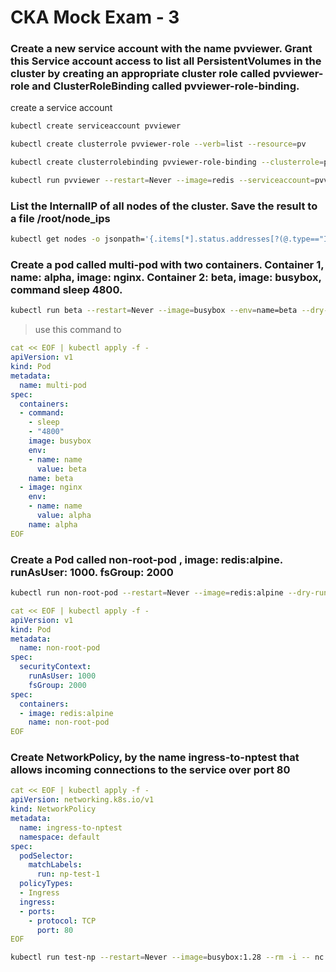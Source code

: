# CKA Mock Exam - 3

### Create a new service account with the name pvviewer. Grant this Service account access to list all PersistentVolumes in the cluster by creating an appropriate cluster role called pvviewer-role and ClusterRoleBinding called pvviewer-role-binding.

create a service account
```bash
kubectl create serviceaccount pvviewer
```

```bash
kubectl create clusterrole pvviewer-role --verb=list --resource=pv
```

```bash
kubectl create clusterrolebinding pvviewer-role-binding --clusterrole=pvviewer-role --serviceaccount=default:pvviewer
```

```bash
kubectl run pvviewer --restart=Never --image=redis --serviceaccount=pvviewer
```

### List the InternalIP of all nodes of the cluster. Save the result to a file /root/node_ips

```bash
kubectl get nodes -o jsonpath='{.items[*].status.addresses[?(@.type=="InternalIP")].address}' > /root/node_ips
```

### Create a pod called multi-pod with two containers. Container 1, name: alpha, image: nginx. Container 2: beta, image: busybox, command sleep 4800.

```bash
kubectl run beta --restart=Never --image=busybox --env=name=beta --dry-run -o yaml --command -- sleep 4800 > multi-pod.yaml
```
> use this command to 
```yaml
cat << EOF | kubectl apply -f -
apiVersion: v1
kind: Pod
metadata:
  name: multi-pod
spec:
  containers:
  - command:
    - sleep
    - "4800"
    image: busybox
    env:
    - name: name
      value: beta
    name: beta
  - image: nginx
    env:
    - name: name
      value: alpha
    name: alpha
EOF
```

### Create a Pod called non-root-pod , image: redis:alpine. runAsUser: 1000. fsGroup: 2000

```bash
kubectl run non-root-pod --restart=Never --image=redis:alpine --dry-run -o yaml > non-root-pod.yaml
```
```yaml
cat << EOF | kubectl apply -f -
apiVersion: v1
kind: Pod
metadata:
  name: non-root-pod
spec:
  securityContext:
    runAsUser: 1000
    fsGroup: 2000
spec:
  containers:
  - image: redis:alpine
    name: non-root-pod
EOF
```

### Create NetworkPolicy, by the name ingress-to-nptest that allows incoming connections to the service over port 80

```yaml
cat << EOF | kubectl apply -f -
apiVersion: networking.k8s.io/v1
kind: NetworkPolicy
metadata:
  name: ingress-to-nptest
  namespace: default
spec:
  podSelector:
    matchLabels:
      run: np-test-1
  policyTypes:
  - Ingress
  ingress:
  - ports:
    - protocol: TCP
      port: 80
EOF
```
```bash
kubectl run test-np --restart=Never --image=busybox:1.28 --rm -i -- nc -z -v -w 2 np-test-service 80
```



